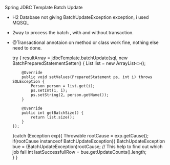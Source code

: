 Spring JDBC Template Batch Update
  * H2 Database not giving BatchUpdateException exception, i used MQSQL
  * 2way to process the batch , with and without transaction.
  * @Transactional annotaion on method or class work fine, nothing else need to done.
  
  	try {
		resultArray = jdbcTemplate.batchUpdate(sql, new BatchPreparedStatementSetter() {
			List<Person> list = new ArrayList<>();
			
			@Override
			public void setValues(PreparedStatement ps, int i) throws SQLException {
				Person person = list.get(i);
				ps.setInt(1, i);
				ps.setString(2, person.getName());
			}

			@Override
			public int getBatchSize() {
				return list.size();
			}
		});
	}catch (Exception exp){
		Throwable rootCause = exp.getCause();
		if(rootCause instanceof BatchUpdateException){
			BatchUpdateException bue = (BatchUpdateException)rootCause;
			// This help to find out which job fail 
			int lastSuccessfullRow = bue.getUpdateCounts().length;   
		}
	}
